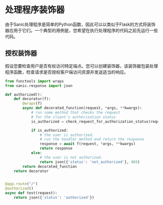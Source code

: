 # 处理程序装饰器

由于Sanic处理程序是简单的Python函数，因此可以以类似于Flask的方式将装饰器应用于它们。一个典型的用例是，您希望在执行处理程序的代码之前先运行一些代码。

## 授权装饰器

假设您要检查用户是否有权访问特定端点。您可以创建装饰器，该装饰器包装处理程序函数，检查请求是否授权客户端访问资源并发送适当的响应。

```python
from functools import wraps
from sanic.response import json

def authorized():
    def decorator(f):
        @wraps(f)
        async def decorated_function(request, *args, **kwargs):
            # run some method that checks the request
            # for the client's authorization status
            is_authorized = check_request_for_authorization_status(request)

            if is_authorized:
                # the user is authorized.
                # run the handler method and return the response
                response = await f(request, *args, **kwargs)
                return response
            else:
                # the user is not authorized.
                return json({'status': 'not_authorized'}, 403)
        return decorated_function
    return decorator


@app.route("/")
@authorized()
async def test(request):
    return json({'status': 'authorized'})
```

